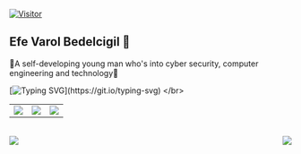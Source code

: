 [![Visitor](https://visitor-badge.laobi.icu/badge?page_id=EfeVaroll.EfeVaroll)](#)
 
## Efe Varol Bedelcigil 👋

🔹A self-developing young man who's into cyber security, computer engineering and technology🔹 
<br>

[![Typing SVG](https://readme-typing-svg.demolab.com/?lines=Follow+me+for+the+future+projects!)](https://git.io/typing-svg)
</br>
<table class="links">
<tr>
  <td><a href="https://github.com/EfeVaroll">
  <img src="https://img.shields.io/badge/GitHub-100000?style=for-the-badge&logo=github&logoColor=white"></a> 
    
<td><a href="https://www.linkedin.com/in/efevarolbedelcigil/">
<img src="https://img.shields.io/badge/LinkedIn-0077B5?style=for-the-badge&logo=linkedin&logoColor=white"></a> 
  
  <td><a href="https://dev.to/efevaroll">
<img src="https://img.shields.io/badge/dev.to-0A0A0A?style=for-the-badge&logo=dev.to&logoColor=white"></a> 
  </tr>
</table>
<br>

<img align="left" src="https://github-readme-stats.vercel.app/api?username=EfeVaroll&theme=github_dark&hide=contribs,issues&show_icons=true">

<img align="right" src="https://github-readme-stats.vercel.app/api/top-langs/?username=EfeVaroll&theme=github_dark&show_icons=true">
